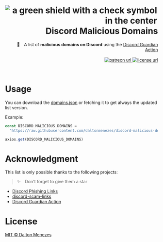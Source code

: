 <h1 align="right"><img src="https://raw.githubusercontent.com/daltonmenezes/discord-guardian-action/main/logo.svg" alt="a green shield with a check symbol in the center" align="left" />Discord Malicious Domains</h1>

<p align="right">
🤖 A list of <strong>malicious domains on Discord</strong> using the <a href="https://github.com/daltonmenezes/discord-guardian-action">Discord Guardian Action</a>
  <br><br>
  <!-- Patreon -->
  <a href="https://www.patreon.com/daltonmenezes">
    <img alt="patreon url" src="https://img.shields.io/badge/support%20on-patreon-1C1E26?style=for-the-badge&labelColor=1C1E26&color=61ffca">
  </a>
  <!-- License -->
  <a href="https://github.com/daltonmenezes/discord-malicious-domains/blob/main/LICENSE">
    <img alt="license url" src="https://img.shields.io/badge/license%20-MIT-1C1E26?style=for-the-badge&labelColor=1C1E26&color=61ffca">
  </a>
</p>
<br>

# Usage
You can download the [domains.json](https://raw.githubusercontent.com/daltonmenezes/discord-malicious-domains/main/domains/domains.json) or fetching it to get always the updated list version.

Example:
```js
const DISCORD_MALICIOUS_DOMAINS =
  'https://raw.githubusercontent.com/daltonmenezes/discord-malicious-domains/main/domains/domains.json'

axios.get(DISCORD_MALICIOUS_DOMAINS)
```

# Acknowledgment
This list is only possible thanks to the following projects:
> ✨ Don't forget to give them a star

- [Discord Phishing Links](https://github.com/nikolaischunk/discord-phishing-links)
- [discord-scam-links](https://github.com/BuildBot42/discord-scam-links)
- [Discord Guardian Action](https://github.com/daltonmenezes/discord-guardian-action)

# License

[MIT © Dalton Menezes](https://github.com/daltonmenezes/discord-malicious-domains/blob/main/LICENSE)
